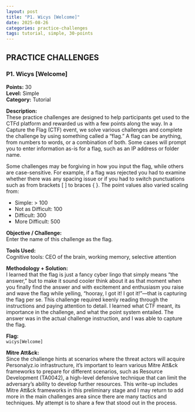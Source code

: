 ```yaml
---
layout: post
title: "P1. Wicys [Welcome]"
date: 2025-08-26
categories: practice-challenges
tags: tutorial, simple, 30-points
---
```


## PRACTICE CHALLENGES

### P1. Wicys [Welcome]

**Points:** 30  
**Level:** Simple  
**Category:** Tutorial  

**Description:**  
These practice challenges are designed to help participants get used to the CTFd platform and rewarded us with a few points along the way. In a Capture the Flag (CTF) event, we solve various challenges and complete the challenge by using something called a “flag.” A flag can be anything, from numbers to words, or a combination of both. Some cases will prompt you to enter information as-is for a flag, such as an IP address or folder name.  

Some challenges may be forgiving in how you input the flag, while others are case-sensitive. For example, if a flag was rejected you had to examine whether there was any spacing issue or if you had to switch punctuations such as from brackets [ ] to braces { }. The point values also varied scaling from:

- Simple: > 100  
- Not as Difficult: 100  
- Difficult: 300  
- More Difficult: 500  

**Objective / Challenge:**  
Enter the name of this challenge as the flag.  

**Tools Used:**  
Cognitive tools: CEO of the brain, working memory, selective attention  

**Methodology + Solution:**  
I learned that the flag is just a fancy cyber lingo that simply means “the answer,” but to make it sound cooler think about it as that moment when you finally find the answer and with excitement and enthusiasm you raise and wave the flag while yelling, “hooray, I got it! I got it!”—that is capturing the flag per se. This challenge required keenly reading through the instructions and paying attention to detail. I learned what CTF meant, its importance in the challenge, and what the point system entailed. The answer was in the actual challenge instruction, and I was able to capture the flag.  

**Flag:**  
`wicys[Welcome]`  

**Mitre Att&ck:**  
Since the challenge hints at scenarios where the threat actors will acquire Personalyz.io infrastructure, it’s important to learn various Mitre Att&ck frameworks to prepare for different scenarios, such as Resource Development (TA0042), a high-level defensive technique that can limit the adversary’s ability to develop further resources. This write-up includes Mitre Att&ck frameworks in this preliminary stage and I may return to add more in the main challenges area since there are many tactics and techniques. My attempt is to share a few that stood out in the process.
